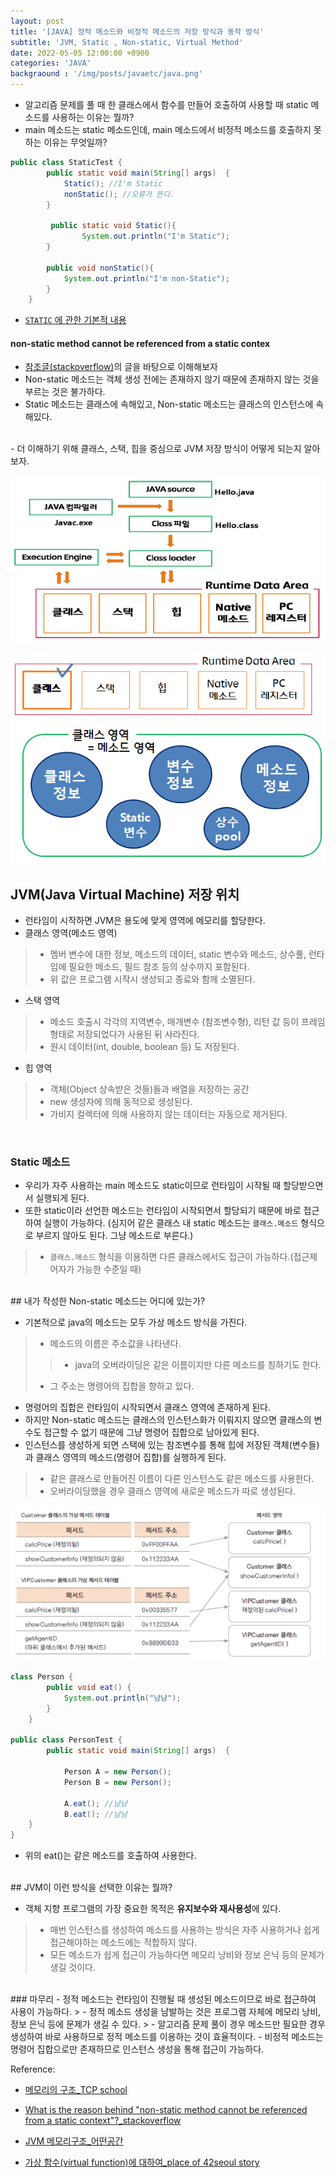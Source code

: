 ```yaml
---
layout: post
title: '[JAVA] 정적 메소드와 비정적 메소드의 저장 방식과 동작 방식'
subtitle: 'JVM, Static , Non-static, Virtual Method'
date: 2022-05-05 12:00:00 +0900
categories: 'JAVA'
backgraound : '/img/posts/javaetc/java.png'
---
```


- 알고리즘 문제를 풀 때 한 클래스에서 함수를 만들어 호출하여 사용할 때 static 메소드를 사용하는 이유는 뭘까?
- main 메소드는 static 메소드인데, main 메소드에서 비정적 메소드를 호출하지 못하는 이유는 무엇일까?


```java
public class StaticTest {
		public static void main(String[] args)  {
			Static(); //I'm Static
			nonStatic(); //오류가 뜬다.
        }
        
		 public static void Static(){
	        	System.out.println("I'm Static");
	    }
		
        public void nonStatic(){
        	System.out.println("I'm non-Static");
        }
    }
```

- [`STATIC` 에 관한 기본적 내용](https://ddungi.github.io/java/2022/04/12/static/)

#### non-static method cannot be referenced from a static contex

- <a href="#target">참조글(stackoverflow)</a>의 글을 바탕으로 이해해보자
- Non-static 메소드는 객체 생성 전에는 존재하지 않기 때문에 존재하지 않는 것을 부르는 것은 불가하다. 
- Static 메소드는 클래스에 속해있고, Non-static 메소드는 클래스의 인스턴스에 속해있다. 

<br>
- 더 이해하기 위해 클래스, 스택, 힙을 중심으로 JVM 저장 방식이 어떻게 되는지 알아보자.

<br>

![staticnonstatic](/img/posts/javaetc/staticnonstatic1.png)

![staticnonstatic](/img/posts/javaetc/staticnonstatic2.png)

## JVM(Java Virtual Machine) 저장 위치
 
- 런타임이 시작하면 JVM은 용도에 맞게 영역에 메모리를 할당한다.
- 클래스 영역(메소드 영역) 
> - 멤버 변수에 대한 정보, 메소드의 데이터, static 변수와 메소드, 상수풀, 런타임에  필요한 메소드, 필드 참조 등의 상수까지 포함된다.
> - 위 값은 프로그램 시작시 생성되고 종료와 함께 소멸된다.
- 스택 영역
> -  메소드 호출시 각각의 지역변수, 매개변수 (참조변수형), 리턴 값 등이 프레임 형태로 저장되었다가 사용된 뒤 사라진다.
> - 원시 데이터(int, double, boolean 등) 도 저장된다.
- 힙 영역 
> - 객체(Object 상속받은 것들)들과 배열을 저장하는 공간
> - new 생성자에 의해 동적으로 생성된다. 
> - 가비지 컬렉터에 의해 사용하지 않는 데이터는 자동으로 제거된다. 
 
<br>

### Static 메소드

- 우리가 자주 사용하는 main 메소드도 static이므로 런타임이 시작될 때 할당받으면서 실행되게 된다.
- 또한 static이라 선언한 메소드는 런타임이 시작되면서 할당되기 때문에 바로 접근하여 실행이 가능하다. (심지어 같은 클래스 내 static 메소드는 `클래스.메소드` 형식으로 부르지 않아도 된다. 그냥 메소드로 부른다.)
> - `클래스.메소드` 형식을 이용하면 다른 클래스에서도 접근이 가능하다.(접근제어자가 가능한 수준일 때)

<br>
## 내가 작성한 Non-static 메소드는 어디에 있는가?

- 기본적으로 java의 메소드는 모두 가상 메소드 방식을 가진다.
> - 메소드의 이름은 주소값을 나타낸다. 
> > - java의 오버라이딩은 같은 이름이지만 다른 메소드를 칭하기도 한다.
> - 그 주소는 명령어의 집합을 향하고 있다.
- 명령어의 집합은 런타임이 시작되면서 클래스 영역에 존재하게 된다.
- 하지만 Non-static 메소드는 클래스의 인스턴스화가 이뤄지지 않으면 클래스의 변수도 접근할 수 없기 때문에 그냥 명령어 집합으로 남아있게 된다.
- 인스턴스를 생성하게 되면 스택에 있는 참조변수를 통해 힙에 저장된 객체(변수들)과 클래스 영역의 메소드(명령어 집합)를 실행하게 된다. 
> - 같은 클래스로 만들어진 이름이 다른 인스턴스도 같은 메소드를 사용한다.  
> - 오버라이딩했을 경우 클래스 영역에 새로운 메소드가 따로 생성된다.

![virtual function](/img/posts/javaetc/virtualfunc.png)

```java
class Person {
		public void eat() {
			System.out.println("냠냠");
		}
	}

public class PersonTest {
		public static void main(String[] args)  {
			
			Person A = new Person();
			Person B = new Person();
			
			A.eat(); //냠냠
			B.eat(); //냠냠
    }
}
```

- 위의 eat()는 같은 메소드를 호출하여 사용한다. 

<br>
## JVM이 이런 방식을 선택한 이유는 뭘까?

- 객체 지향 프로그램의 가장 중요한 목적은 **유지보수와 재사용성**에 있다.
> - 매번 인스턴스를 생성하여 메소드를 사용하는 방식은 자주 사용하거나 쉽게 접근해야하는 메소드에는 적합하지 않다.
> - 모든 메소드가 쉽게 접근이 가능하다면 메모리 낭비와 정보 은닉 등의 문제가 생길 것이다.

<br>
### 마무리
- 정적 메소드는 런타임이 진행될 때 생성된 메소드이므로 바로 접근하여 사용이 가능하다.
> - 정적 메소드 생성을 남발하는 것은 프로그램 자체에 메모리 낭비, 정보 은닉 등에 문제가 생길 수 있다. 
> - 알고리즘 문제 풀이 경우 메소드만 필요한 경우 생성하여 바로 사용하므로 정적 메소드를 이용하는 것이 효율적이다.
- 비정적 메소드는 명령어 집합으로만 존재하므로 인스턴스 생성을 통해 접근이 가능하다.



<br>

Reference:
- [메모리의 구조_TCP school](http://www.tcpschool.com/c/c_memory_structure)
 
- [What is the reason behind "non-static method cannot be referenced from a static context"?_stackoverflow](https://stackoverflow.com/questions/290884/what-is-the-reason-behind-non-static-method-cannot-be-referenced-from-a-static) <a id='target'></a>
- [JVM 메모리구조_어떤공간](https://huelet.tistory.com/entry/JVM-%EB%A9%94%EB%AA%A8%EB%A6%AC%EA%B5%AC%EC%A1%B0)
- [가상 함수(virtual function)에 대하여_place of 42seoul story](https://42place.innovationacademy.kr/archives/8728)
